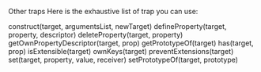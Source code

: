 Other traps
Here is the exhaustive list of trap you can use:

construct(target, argumentsList, newTarget)
defineProperty(target, property, descriptor)
deleteProperty(target, property)
getOwnPropertyDescriptor(target, prop)
getPrototypeOf(target)
has(target, prop)
isExtensible(target)
ownKeys(target)
preventExtensions(target)
set(target, property, value, receiver)
setPrototypeOf(target, prototype)